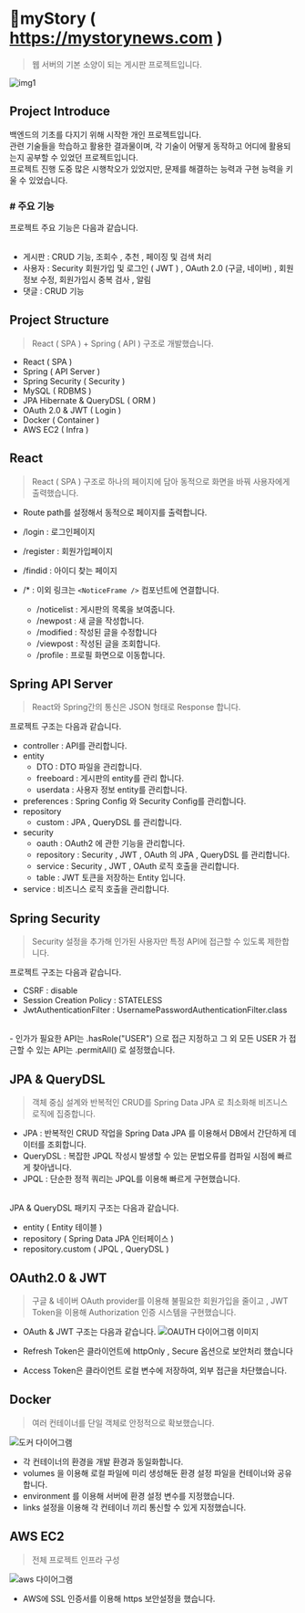 # 📎myStory ( https://mystorynews.com )
> 웹 서버의 기본 소양이 되는 게시판 프로젝트입니다.

![img1](https://user-images.githubusercontent.com/49367338/196038573-aee974a6-edba-4118-9c29-e71a518ce945.png)

<h2>Project Introduce</h2>
백엔드의 기초를 다지기 위해 시작한 개인 프로젝트입니다.<br/>
관련 기술들을 학습하고 활용한 결과물이며, 각 기술이 어떻게 동작하고 어디에 활용되는지 공부할 수 있었던 프로젝트입니다.<br/>
프로젝트 진행 도중 많은 시행착오가 있었지만, 문제를 해결하는 능력과 구현 능력을 키울 수 있었습니다.<br/>

<h3># 주요 기능</h3>
프로젝트 주요 기능은 다음과 같습니다.<br/><br/>

- 게시판 : CRUD 기능, 조회수 , 추천 , 페이징 및 검색 처리
- 사용자 : Security 회원가입 및 로그인 ( JWT ) , OAuth 2.0 (구글, 네이버) , 회원정보 수정, 회원가입시 중복 검사 , 알림
- 댓글 : CRUD 기능

<h2>Project Structure</h2>

> React ( SPA ) + Spring ( API ) 구조로 개발했습니다.

- React ( SPA )
- Spring ( API Server )
- Spring Security ( Security )
- MySQL ( RDBMS )
- JPA Hibernate & QueryDSL ( ORM )
- OAuth 2.0 & JWT ( Login )
- Docker ( Container )
- AWS EC2 ( Infra )

<h2>React</h2>

> React ( SPA ) 구조로 하나의 페이지에 담아 동적으로 화면을 바꿔 사용자에게 출력했습니다.

- Route path를 설정해서 동적으로 페이지를 출력합니다.

- /login : 로그인페이지
- /register : 회원가입페이지
- /findid : 아이디 찾는 페이지
- /* : 이외 링크는 `<NoticeFrame />` 컴포넌트에 연결합니다.
  - /noticelist : 게시판의 목록을 보여줍니다.
  - /newpost : 새 글을 작성합니다.
  - /modified : 작성된 글을 수정합니다
  - /viewpost : 작성된 글을 조회합니다.
  - /profile : 프로필 화면으로 이동합니다.

<h2>Spring API Server</h2>

> React와 Spring간의 통신은 JSON 형태로 Response 합니다.

프로젝트 구조는 다음과 같습니다.<br/>
- controller : API를 관리합니다.<br/>
- entity<br/>
  - DTO : DTO 파일을 관리합니다.<br/>
  - freeboard : 게시판의 entity를 관리 합니다.<br/>
  - userdata : 사용자 정보 entity를 관리합니다.<br/>
- preferences : Spring Config 와 Security Config를 관리합니다. <br/>
- repository<br/>
  - custom : JPA , QueryDSL 를 관리합니다.<br/>
- security<br/>
  - oauth  : OAuth2 에 관한 기능을 관리합니다.<br/>
  - repository : Security , JWT , OAuth 의 JPA , QueryDSL 를 관리합니다.<br/>
  - service : Security , JWT , OAuth 로직 호출을 관리합니다.<br/>
  - table : JWT 토큰을 저장하는 Entity 입니다.<br/>
- service : 비즈니스 로직 호출을 관리합니다.<br/>

<h2>Spring Security</h2>

> Security 설정을 추가해 인가된 사용자만 특정 API에 접근할 수 있도록 제한합니다. 

프로젝트 구조는 다음과 같습니다.</br>
- CSRF : disable
- Session Creation Policy : STATELESS
- JwtAuthenticationFilter : UsernamePasswordAuthenticationFilter.class
</br>
- 인가가 필요한 API는 .hasRole("USER") 으로 접근 지정하고 그 외 모든 USER 가 접근할 수 있는 API는 .permitAll() 로 설정했습니다.

<h2>JPA & QueryDSL</h2>

> 객체 중심 설계와 반복적인 CRUD를 Spring Data JPA 로 최소화해 비즈니스 로직에 집중합니다.

- JPA : 반복적인 CRUD 작업을 Spring Data JPA 를 이용해서 DB에서 간단하게 데이터를 조회합니다.
- QueryDSL : 복잡한 JPQL 작성시 발생할 수 있는 문법오류를 컴파일 시점에 빠르게 찾아냅니다.
- JPQL : 단순한 정적 쿼리는 JPQL를 이용해 빠르게 구현했습니다. 
</br>
JPA & QueryDSL 패키지 구조는 다음과 같습니다.</br>

- entity ( Entity 테이블 )</br>
- repository ( Spring Data JPA 인터페이스 )</br>
- repository.custom ( JPQL , QueryDSL )</br>

<h2>OAuth2.0 & JWT</h2>

> 구글 & 네이버 OAuth provider를 이용해 불필요한 회원가입을 줄이고 , JWT Token을 이용해 Authorization 인증 시스템을 구현했습니다.

- OAuth & JWT 구조는 다음과 같습니다.
![OAUTH 다이어그램 이미지](https://user-images.githubusercontent.com/49367338/196445612-29a83b05-44be-4628-a8f3-2223b551d826.png)

- Refresh Token은 클라이언트에 httpOnly , Secure 옵션으로 보안처리 했습니다
- Access Token은 클라이언트 로컬 변수에 저장하여, 외부 접근을 차단했습니다.

<h2>Docker</h2>

> 여러 컨테이너를 단일 객체로 안정적으로 확보했습니다.

![도커 다이어그램](https://user-images.githubusercontent.com/49367338/196452012-d1ac40b4-987f-4bb3-8717-33255ce338e9.png)

- 각 컨테이너의 환경을 개발 환경과 동일화합니다.
- volumes 을 이용해 로컬 파일에 미리 생성해둔 환경 설정 파일을 컨테이너와 공유합니다.
- environment 를 이용해 서버에 환경 설정 변수를 지정했습니다.
- links 설정을 이용해 각 컨테이너 끼리 통신할 수 있게 지정했습니다.

<h2>AWS EC2</h2>

> 전체 프로젝트 인프라 구성

![aws 다이어그램](https://user-images.githubusercontent.com/49367338/196463615-0289247c-9a73-4550-b894-e32d97ed8fec.png)

- AWS에 SSL 인증서를 이용해 https 보안설정을 했습니다.
